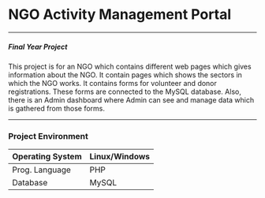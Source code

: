 
# NGO Activity Management Portal
***

##### Final Year Project

This project is for an NGO which contains different web pages which gives information about the NGO. It contain pages which shows the sectors in which the NGO works. 
It contains forms for volunteer and donor registrations.
These forms are connected to the MySQL database.
Also, there is an Admin dashboard where Admin can see and manage data which is gathered from those forms.
***

### Project Environment

|Operating System|Linux/Windows|
|----------------|-------------|
|Prog. Language|PHP|
|Database|MySQL|
